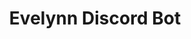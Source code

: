 ---
slug: "evelynn-discord-bot"
meta-title: "Evelynn Discord Bot"
title: "Evelynn Discord Bot"
description: "A simple discord bot with NSFW features and simple usage tracking"
start_date: "Sep 18 2023"
end_date: "Jun 23 2025"
is_published: true
is_pinned: false
is_important: true
project_tags:
- Python
- pycord
- sqlite
- SQLModel
repository_link: "https://github.com/lalitm1004/evelynn-discord-bot"
---